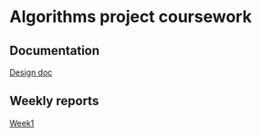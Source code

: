 # Algorithms project coursework

## Documentation

[Design doc](https://github.com/chzesa/tiralabra/blob/master/docs/design.md)

## Weekly reports

[Week1](https://github.com/chzesa/tiralabra/blob/master/reports/week1.md)